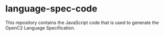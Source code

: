 # language-spec-code
This repository contains the JavaScript code that is used to generate the OpenC2 Language Specification.
